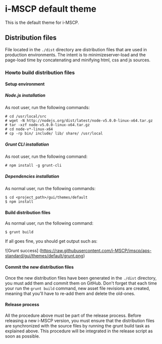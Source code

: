 # i-MSCP default theme

This is the default theme for i-MSCP.

## Distribution files

File located in the `./dist` directory are distribution files that are used in production environments. The intent is to
minimizeserver-load and the page-load time by concatenating and minifying html, css and js sources.

### Howto build distribution files

#### Setup environment

##### Node.js installation

As root user, run the following commands:

```shell
# cd /usr/local/src
# wget -N http://nodejs.org/dist/latest/node-v5.0.0-linux-x64.tar.gz
# tar -xzf node-v5.0.0-linux-x64.tar.gz 
# cd node-v*-linux-x64
# cp -rp bin/ include/ lib/ share/ /usr/local
```

##### Grunt CLI installation

As root user, run the following command:

```shell
# npm install -g grunt-cli
```

##### Dependencies installation

As normal user, run the following commands:

```shell
$ cd <project_path>/gui/themes/default
$ npm install
```

#### Build distribution files

As normal user, run the following command:

```shell
$ grunt build
```

If all goes fine, you should get output such as:

![Grunt success]
(https://raw.githubusercontent.com/i-MSCP/imscp/aps-standard/gui/themes/default/grunt.png)

#### Commit the new distribution files

Once the new distribution files have been generated in the `./dist` directory, you must add them and commit them on GitHub.
Don't forget that each time your run the `grunt build` command, new asset file revisions are created, meaning that you'll
have to re-add them and delete the old-ones.

#### Release process

All the procedure above must be part of the release process. Before releasing a new i-MSCP version, you must ensure that
the distribution files are synchronized with the source files by running the grunt build task as explained above. This
procedure will be integrated in the release script as soon as possible.
